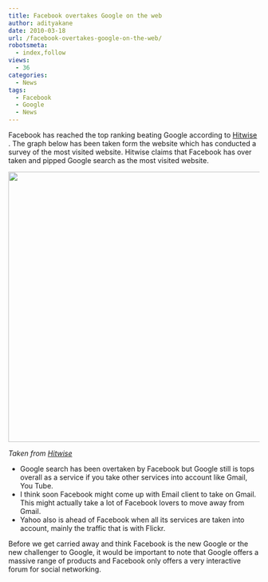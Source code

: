 ```yaml
---
title: Facebook overtakes Google on the web
author: adityakane
date: 2010-03-18
url: /facebook-overtakes-google-on-the-web/
robotsmeta:
  - index,follow
views:
  - 36
categories:
  - News
tags:
  - Facebook
  - Google
  - News
---
```

Facebook has reached the top ranking beating Google according to <a href="http://weblogs.hitwise.com/heather-dougherty/2010/03/facebook_reaches_top_ranking_i.html" onclick="_gaq.push(['_trackEvent', 'outbound-article', 'http://weblogs.hitwise.com/heather-dougherty/2010/03/facebook_reaches_top_ranking_i.html', 'Hitwise']);" >Hitwise</a> . The graph below has been taken form the website which has conducted a survey of the most visited website. Hitwise claims that Facebook has over taken and pipped Google search as the most visited website.

<a href="http://fbknol.com/2010/03/18/facebook-overtakes-google-on-the-web/facebook_overtakes_google/" onclick="_gaq.push(['_trackEvent', 'outbound-article', 'http://fbknol.com/2010/03/18/facebook-overtakes-google-on-the-web/facebook_overtakes_google/', '']);" rel="attachment wp-att-1056"><img class="alignnone size-full  wp-image-52995" src="http://cdn.devilsworkshop.org/files/2010/03/facebook_overtakes_google.png" alt="" width="505" height="541" /></a>

*Taken from <a href="http://weblogs.hitwise.com/heather-dougherty/2010/03/facebook_reaches_top_ranking_i.html" onclick="_gaq.push(['_trackEvent', 'outbound-article', 'http://weblogs.hitwise.com/heather-dougherty/2010/03/facebook_reaches_top_ranking_i.html', 'Hitwise']);" >Hitwise</a>*

  * Google search has been overtaken by Facebook but Google still is tops overall as a service if you take other services into account like Gmail, You Tube.
  * I think soon Facebook might come up with Email client to take on Gmail. This might actually take a lot of Facebook lovers to move away from Gmail.
  * Yahoo also is ahead of Facebook when all its services are taken into account, mainly the traffic that is with Flickr.

Before we get carried away and think Facebook is the new Google or the new challenger to Google, it would be important to note that Google offers a massive range of products and Facebook only offers a very interactive forum for social networking.
